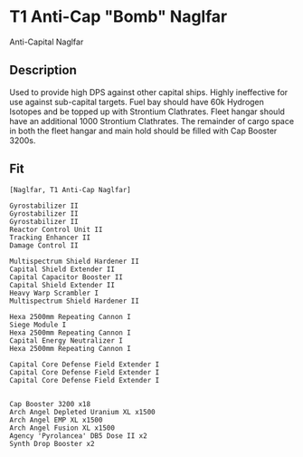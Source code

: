 # T1 Anti-Cap "Bomb" Naglfar

Anti-Capital Naglfar

## Description

Used to provide high DPS against other capital ships.  Highly ineffective for use against sub-capital targets.  Fuel bay should have 60k Hydrogen Isotopes and be topped up with Strontium Clathrates. Fleet hangar should have an additional 1000 Strontium Clathrates. The remainder of cargo space in both the fleet hangar and main hold should be filled with Cap Booster 3200s.

## Fit
```
[Naglfar, T1 Anti-Cap Naglfar]

Gyrostabilizer II
Gyrostabilizer II
Gyrostabilizer II
Reactor Control Unit II
Tracking Enhancer II
Damage Control II

Multispectrum Shield Hardener II
Capital Shield Extender II
Capital Capacitor Booster II
Capital Shield Extender II
Heavy Warp Scrambler I
Multispectrum Shield Hardener II

Hexa 2500mm Repeating Cannon I
Siege Module I
Hexa 2500mm Repeating Cannon I
Capital Energy Neutralizer I
Hexa 2500mm Repeating Cannon I

Capital Core Defense Field Extender I
Capital Core Defense Field Extender I
Capital Core Defense Field Extender I


Cap Booster 3200 x18
Arch Angel Depleted Uranium XL x1500
Arch Angel EMP XL x1500
Arch Angel Fusion XL x1500
Agency 'Pyrolancea' DB5 Dose II x2
Synth Drop Booster x2
```